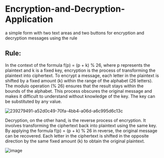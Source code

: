 # Encryption-and-Decryption-Application
a simple form with two text areas and two buttons for encryption and decryption messages using the rule

## Rule:
In the context of the formula f(p) = (p + k) % 26, where p represents the plaintext and k is a fixed key, encryption is the process of transforming the plaintext into ciphertext. To encrypt a message, each letter in the plaintext is shifted by a fixed amount (k) within the range of the alphabet (26 letters). The modulo operation (% 26) ensures that the result stays within the bounds of the alphabet. This process obscures the original message and makes it difficult to understand without knowledge of the key. The key can be substituted by any value.

![239279491-a52d0c49-70fa-4bb4-a06d-a6c995d6c13c](https://github.com/ho-eldin/Encryption-and-Decryption-Application/assets/98880159/c323f9ec-2181-40b6-88b7-29dcf1e3bbf5)

Decryption, on the other hand, is the reverse process of encryption. It involves transforming the ciphertext back into plaintext using the same key. By applying the formula f(p) = (p + k) % 26 in reverse, the original message can be recovered. Each letter in the ciphertext is shifted in the opposite direction by the same fixed amount (k) to obtain the original plaintext.

![image](https://github.com/ho-eldin/Encryption-and-Decryption-Application/assets/98880159/cfee6bfd-2c87-47c4-bb56-44f92f479bd8)

